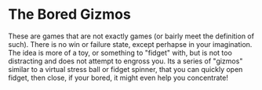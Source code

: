 # The Bored Gizmos
These are games that are not exactly games (or bairly meet the definition of such). 
There is no win or failure state, except perhapse in your imagination. The idea is more of a 
toy, or something to "fidget" with, but is not too distracting and does not attempt to engross you.
Its a series of "gizmos" similar to a virtual stress ball or fidget spinner, that you can quickly open 
fidget, then close, if your bored, it might even help you concentrate!
